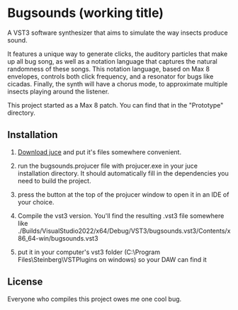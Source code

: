 # Bugsounds (working title)

A VST3 software synthesizer that aims to simulate the way insects produce sound. 

It features a unique way to generate clicks, the auditory particles that make up all bug song, as well as a notation language that captures the natural randomness of these songs. This notation language, based on Max 8 envelopes, controls both click frequency, and a resonator for bugs like cicadas. Finally, the synth will have a chorus mode, to approximate multiple insects playing around the listener.

This project started as a Max 8 patch. You can find that in the "Prototype" directory.


## Installation

1. [Download juce](https://juce.com/download/) and put it's files somewhere convenient. 

2. run the bugsounds.projucer file with projucer.exe in your juce installation directory. It should automatically fill in the dependencies you need to build the project. 

3. press the button at the top of the projucer window to open it in an IDE of your choice.

4. Compile the vst3 version. You'll find the resulting .vst3 file somewhere like ./Builds/VisualStudio2022/x64/Debug/VST3/bugsounds.vst3/Contents/x86_64-win/bugsounds.vst3

5. put it in your computer's vst3 folder (C:\Program Files\Steinberg\VSTPlugins on windows) so your DAW can find it


## License

Everyone who compiles this project owes me one cool bug.